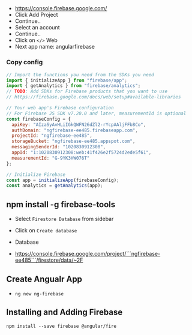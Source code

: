 ## 
- https://console.firebase.google.com/
- Click Add Project
- Continue..
- Select an account
- Continue..
- Click on ```</>``` Web
- Next
app name: angularfirebase


### Copy config
```js
// Import the functions you need from the SDKs you need
import { initializeApp } from "firebase/app";
import { getAnalytics } from "firebase/analytics";
// TODO: Add SDKs for Firebase products that you want to use
// https://firebase.google.com/docs/web/setup#available-libraries

// Your web app's Firebase configuration
// For Firebase JS SDK v7.20.0 and later, measurementId is optional
const firebaseConfig = {
  apiKey: "AIzaSyAvHLiIGkQWFN26dZl2-rYcpAAljFFb8Co",
  authDomain: "ngfirebase-ee485.firebaseapp.com",
  projectId: "ngfirebase-ee485",
  storageBucket: "ngfirebase-ee485.appspot.com",
  messagingSenderId: "1020830912308",
  appId: "1:1020830912308:web:41f426e2f5724d2ede5f61",
  measurementId: "G-9YK3HW076T"
};

// Initialize Firebase
const app = initializeApp(firebaseConfig);
const analytics = getAnalytics(app);
```











## npm install -g firebase-tools

- Select ```Firestore Database``` from sidebar
- Click on ```Create database```

- Database 
- https://console.firebase.google.com/project/```ngfirebase-ee485```/firestore/data/~2F






## Create Angualr App
- ```ng new ng-firebase```



## Installing and Adding Firebase 
```npm install --save firebase @angular/fire```